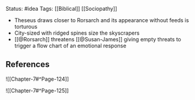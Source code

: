 Status: #idea
Tags: [[Biblical]] [[Sociopathy]]

* Theseus draws closer to Rorsarch and its appearance without feeds is torturous
* City-sized with ridged spines size the skyscrapers
* [[@Rorsarch]] threatens [[@Susan-James]] giving empty threats to trigger a flow chart of an emotional response

## References

![[Chapter-7#^Page-124]]

![[Chapter-7#^Page-125]]